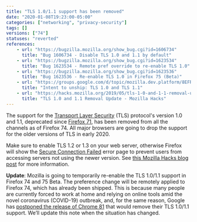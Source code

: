 ```yaml
---
title: "TLS 1.0/1.1 support has been removed"
date: "2020-01-08T19:23:00-05:00"
categories: ["networking", "privacy-security"]
tags: []
versions: ["74"]
statuses: "reverted"
references:
    - url: "https://bugzilla.mozilla.org/show_bug.cgi?id=1606734"
      title: "Bug 1606734 - Disable TLS 1.0 and 1.1 by default"
    - url: "https://bugzilla.mozilla.org/show_bug.cgi?id=1623534"
      title: "Bug 1623534 - Remote pref override to re-enable TLS 1.0"
    - url: "https://bugzilla.mozilla.org/show_bug.cgi?id=1623536"
      title: "Bug 1623536 - Re-enable TLS 1.0 in Firefox 75 (Beta)"
    - url: "https://groups.google.com/d/topic/mozilla.dev.platform/8EFRYDR3N1c/discussion"
      title: "Intent to unship: TLS 1.0 and TLS 1.1"
    - url: "https://hacks.mozilla.org/2019/05/tls-1-0-and-1-1-removal-update/"
      title: "TLS 1.0 and 1.1 Removal Update - Mozilla Hacks"
---
```

The support for the [Transport Layer Security](https://developer.mozilla.org/docs/Web/Security/Transport_Layer_Security) (TLS) protocol's version 1.0 and 1.1, deprecated since [Firefox 71](https://www.fxsitecompat.dev/en-CA/docs/2019/tls-1-0-and-1-1-are-now-deprecated-disabled-in-nightly/), has been removed from all the channels as of Firefox 74. All major browsers are going to drop the support for the older versions of TLS in early 2020.

Make sure to enable TLS 1.2 or 1.3 on your web server, otherwise Firefox will show the [Secure Connection Failed](https://support.mozilla.org/kb/secure-connection-failed-firefox-did-not-connect) error page to prevent users from accessing servers not using the newer version. See [this Mozilla Hacks blog post](https://hacks.mozilla.org/2019/05/tls-1-0-and-1-1-removal-update/) for more information.

**Update**: Mozilla is going to temporarily re-enable the TLS 1.0/1.1 support in Firefox 74 and 75 Beta. The preference change will be remotely applied to Firefox 74, which has already been shipped. This is because many people are currently forced to work at home and relying on online tools amid the novel coronavirus (COVID-19) outbreak, and, for the same reason, Google has [postponed the release of Chrome 81](https://blog.chromium.org/2020/03/upcoming-chrome-releases.html) that would remove their TLS 1.0/1.1 support. We’ll update this note when the situation has changed.
